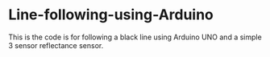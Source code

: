 # Line-following-using-Arduino
This is the code is for following a black line using Arduino UNO and a simple 3 sensor reflectance sensor.
